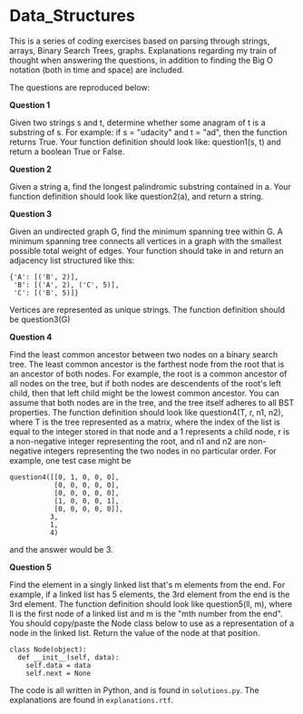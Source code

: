 # Data_Structures

This is a series of coding exercises based on parsing through strings, arrays, Binary Search Trees, graphs. Explanations regarding my train of thought when answering the questions, in addition to finding the Big O notation (both in time and space) are included.

The questions are reproduced below:

**Question 1**

Given two strings s and t, determine whether some anagram of t is a substring of s. For example: if s = "udacity" and t = "ad", then the function returns True. Your function definition should look like: question1(s, t) and return a boolean True or False.

**Question 2**

Given a string a, find the longest palindromic substring contained in a. Your function definition should look like question2(a), and return a string.

**Question 3**

Given an undirected graph G, find the minimum spanning tree within G. A minimum spanning tree connects all vertices in a graph with the smallest possible total weight of edges. Your function should take in and return an adjacency list structured like this:

```
{'A': [('B', 2)],
 'B': [('A', 2), ('C', 5)], 
 'C': [('B', 5)]}
```
Vertices are represented as unique strings. The function definition should be question3(G)

**Question 4**

Find the least common ancestor between two nodes on a binary search tree. The least common ancestor is the farthest node from the root that is an ancestor of both nodes. For example, the root is a common ancestor of all nodes on the tree, but if both nodes are descendents of the root's left child, then that left child might be the lowest common ancestor. You can assume that both nodes are in the tree, and the tree itself adheres to all BST properties. The function definition should look like question4(T, r, n1, n2), where T is the tree represented as a matrix, where the index of the list is equal to the integer stored in that node and a 1 represents a child node, r is a non-negative integer representing the root, and n1 and n2 are non-negative integers representing the two nodes in no particular order. For example, one test case might be
```
question4([[0, 1, 0, 0, 0],
           [0, 0, 0, 0, 0],
           [0, 0, 0, 0, 0],
           [1, 0, 0, 0, 1],
           [0, 0, 0, 0, 0]],
          3,
          1,
          4)
```
          
and the answer would be 3.

**Question 5**

Find the element in a singly linked list that's m elements from the end. For example, if a linked list has 5 elements, the 3rd element from the end is the 3rd element. The function definition should look like question5(ll, m), where ll is the first node of a linked list and m is the "mth number from the end". You should copy/paste the Node class below to use as a representation of a node in the linked list. Return the value of the node at that position.
```
class Node(object):
  def __init__(self, data):
    self.data = data
    self.next = None
```

The code is all written in Python, and is found in `solutions.py`. The explanations are found in `explanations.rtf`.
